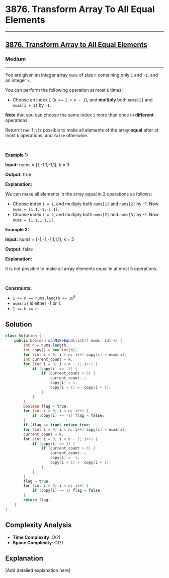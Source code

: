 # 3876. Transform Array To All Equal Elements


---

<h2><a href="https://leetcode.com/problems/transform-array-to-all-equal-elements">3876. Transform Array to All Equal Elements</a></h2><h3>Medium</h3><hr><p>You are given an integer array <code>nums</code> of size <code>n</code> containing only <code>1</code> and <code>-1</code>, and an integer <code>k</code>.</p>

<p>You can perform the following operation at most <code>k</code> times:</p>

<ul>
	<li>
	<p>Choose an index <code>i</code> (<code>0 &lt;= i &lt; n - 1</code>), and <strong>multiply</strong> both <code>nums[i]</code> and <code>nums[i + 1]</code> by <code>-1</code>.</p>
	</li>
</ul>

<p><strong>Note</strong> that you can choose the same index <code data-end="459" data-start="456">i</code> more than once in <strong>different</strong> operations.</p>

<p>Return <code>true</code> if it is possible to make all elements of the array <strong>equal</strong> after at most <code>k</code> operations, and <code>false</code> otherwise.</p>

<p>&nbsp;</p>
<p><strong class="example">Example 1:</strong></p>

<div class="example-block">
<p><strong>Input:</strong> <span class="example-io">nums = [1,-1,1,-1,1], k = 3</span></p>

<p><strong>Output:</strong> <span class="example-io">true</span></p>

<p><strong>Explanation:</strong></p>

<p>We can make all elements in the array equal in 2 operations as follows:</p>

<ul>
	<li>Choose index <code>i = 1</code>, and multiply both <code>nums[1]</code> and <code>nums[2]</code> by -1. Now <code>nums = [1,1,-1,-1,1]</code>.</li>
	<li>Choose index <code>i = 2</code>, and multiply both <code>nums[2]</code> and <code>nums[3]</code> by -1. Now <code>nums = [1,1,1,1,1]</code>.</li>
</ul>
</div>

<p><strong class="example">Example 2:</strong></p>

<div class="example-block">
<p><strong>Input:</strong> <span class="example-io">nums = [-1,-1,-1,1,1,1], k = 5</span></p>

<p><strong>Output:</strong> <span class="example-io">false</span></p>

<p><strong>Explanation:</strong></p>

<p>It is not possible to make all array elements equal in at most 5 operations.</p>
</div>

<p>&nbsp;</p>
<p><strong>Constraints:</strong></p>

<ul>
	<li><code>1 &lt;= n == nums.length &lt;= 10<sup>5</sup></code></li>
	<li><code>nums[i]</code> is either -1 or 1.</li>
	<li><code>1 &lt;= k &lt;= n</code></li>
</ul>


## Solution

```java
class Solution {
    public boolean canMakeEqual(int[] nums, int k) {
        int n = nums.length;
        int copy[] = new int[n];
        for (int i = 0; i < n; i++) copy[i] = nums[i];
        int current_count = k;
        for (int i = 0; i < n - 1; i++) {
            if (copy[i] == -1) {
                if (current_count > 0) {
                    current_count--;
                    copy[i] = 1;
                    copy[i + 1] = -copy[i + 1];
                }
            }
        }
        boolean flag = true;
        for (int i = 0; i < n; i++) {
            if (copy[i] == -1) flag = false;
        }
        if (flag == true) return true;
        for (int i = 0; i < n; i++) copy[i] = nums[i];
        current_count = k;
        for (int i = 0; i < n - 1; i++) {
            if (copy[i] == 1) {
                if (current_count > 0) {
                    current_count--;
                    copy[i] = -1;
                    copy[i + 1] = -copy[i + 1];
                }
            }
        }
        flag = true;
        for (int i = 0; i < n; i++) {
            if (copy[i] == 1) flag = false;
        }
        return flag;
    }
}
```

## Complexity Analysis

- **Time Complexity**: O(?)
- **Space Complexity**: O(?)

## Explanation

[Add detailed explanation here]

